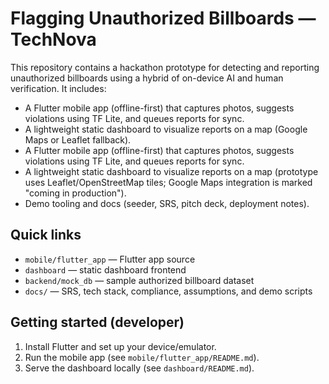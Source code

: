 
# Flagging Unauthorized Billboards — TechNova

This repository contains a hackathon prototype for detecting and reporting unauthorized billboards using a hybrid of on-device AI and human verification. It includes:

- A Flutter mobile app (offline-first) that captures photos, suggests violations using TF Lite, and queues reports for sync.
- A lightweight static dashboard to visualize reports on a map (Google Maps or Leaflet fallback).
 - A Flutter mobile app (offline-first) that captures photos, suggests violations using TF Lite, and queues reports for sync.
 - A lightweight static dashboard to visualize reports on a map (prototype uses Leaflet/OpenStreetMap tiles; Google Maps integration is marked "coming in production").
- Demo tooling and docs (seeder, SRS, pitch deck, deployment notes).

## Quick links

- `mobile/flutter_app` — Flutter app source
- `dashboard` — static dashboard frontend
- `backend/mock_db` — sample authorized billboard dataset
- `docs/` — SRS, tech stack, compliance, assumptions, and demo scripts

## Getting started (developer)

1. Install Flutter and set up your device/emulator.
2. Run the mobile app (see `mobile/flutter_app/README.md`).
3. Serve the dashboard locally (see `dashboard/README.md`).